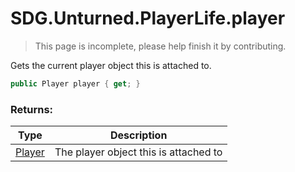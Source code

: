 # SDG.Unturned.PlayerLife.player

> This page is incomplete, please help finish it by contributing.

Gets the current player object this is attached to.

```C#
public Player player { get; }
```

### Returns:

Type | Description
------------ | -------------
[Player](scripting/sdg/unturned/player) | The player object this is attached to

